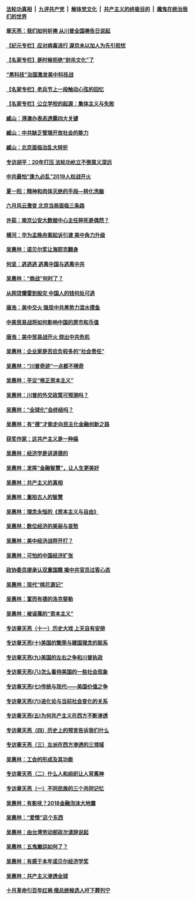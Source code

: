 ####  [法轮功真相](../../../../basic/blob/master/README.md?t=07060731) &nbsp;|&nbsp; [九评共产党](../../../../9ping.md/blob/master/README.md?t=07060731) &nbsp;|&nbsp; [解体党文化](../../../../jtdwh.md/blob/master/README.md?t=07060731)  &nbsp;|&nbsp; [共产主义的终极目的](../../../../gczydzjmd.md/blob/master/README.md?t=07060731) &nbsp;|&nbsp; [魔鬼在统治我们的世界](../../../../mgztzwmdsj.md/blob/master/README.md?t=07060731) 

#### [章天亮：我们如何祈祷 从川普全国祷告日说起](../pages/nsc423/n11944627.md?t=07060731) 

#### [【纪元专栏】应对病毒流行 渥京未以加人为先引担忧](../pages/nsc423/n11875714.md?t=07060731) 

#### [【名家专栏】是时候拒绝“封杀文化”了](../pages/nsc423/n11814093.md?t=07060731) 

#### [“黑科技”治国激发美中科技战](../pages/nsc423/n11638056.md?t=07060731) 

#### [【名家专栏】老兵节上一段触动心弦的回忆](../pages/nsc423/n11646016.md?t=07060731) 

#### [【名家专栏】公立学校的起源：集体主义与失败](../pages/nsc423/n11601833.md?t=07060731) 

#### [臧山：港澳办表态透露四大关键](../pages/nsc423/n11421628.md?t=07060731) 

#### [臧山：中共缺乏管理开放社会的能力](../pages/nsc423/n11407457.md?t=07060731) 

#### [臧山：北京面临治乱大转折](../pages/nsc423/n11406895.md?t=07060731) 

#### [专访胡平：20年打压 法轮功屹立不倒意义深远](../pages/nsc423/n11398800.md?t=07060731) 

#### [中共最怕“逢九必乱”2019人权战开火](../pages/nsc423/n11385248.md?t=07060731) 

#### [夏一阳：精神和肉体灭绝的手段—转化洗脑](../pages/nsc423/n11368250.md?t=07060731) 

#### [六月风云激变 北京当局面临三条路](../pages/nsc423/n11313668.md?t=07060731) 

#### [许茹：南京公安大数据中心主任猝死是偶然？](../pages/nsc423/n11064744.md?t=07060731) 

#### [横河：华为孟晚舟案起诉引渡 美中角力升级](../pages/nsc423/n11027230.md?t=07060731) 

#### [吴惠林：诺贝尔奖让海耶克翻身](../pages/nsc423/n10890049.md?t=07060731) 

#### [何坚：逃逃逃 逃离中国与逃离中共](../pages/nsc423/n10592891.md?t=07060731) 

#### [吴惠林：“商战”何时了？](../pages/nsc423/n10573558.md?t=07060731) 

#### [从网贷爆雷到股灾 中国人的钱何处可逃](../pages/nsc423/n10572800.md?t=07060731) 

#### [唐浩：美中交火 隐现中共黑势力混水摸鱼](../pages/nsc423/n10544040.md?t=07060731) 

#### [中美贸易战将如何影响中国的房市和币值](../pages/nsc423/n10543697.md?t=07060731) 

#### [唐浩：美中贸易战开火 烧出中共危机](../pages/nsc423/n10540126.md?t=07060731) 

#### [吴惠林：企业家是否应负较多的“社会责任”](../pages/nsc423/n10535022.md?t=07060731) 

#### [吴惠林：“川普奇迹”一点都不稀奇](../pages/nsc423/n10512808.md?t=07060731) 

#### [吴惠林：平议“修正资本主义”](../pages/nsc423/n10495724.md?t=07060731) 

#### [吴惠林：川普的外交政策可预测吗？](../pages/nsc423/n10462387.md?t=07060731) 

#### [吴惠林：“全球化”会终结吗？](../pages/nsc423/n10452838.md?t=07060731) 

#### [吴惠林：有“德”才能走向民主化金融创新之路](../pages/nsc423/n10432292.md?t=07060731) 

#### [获奖作家：这共产主义是一种癌](../pages/nsc423/n10431541.md?t=07060731) 

#### [吴惠林：经济学是讲道德的](../pages/nsc423/n10398014.md?t=07060731) 

#### [吴惠林：发挥“金融智慧”，让人生更美好](../pages/nsc423/n10375019.md?t=07060731) 

#### [吴惠林：共产主义的真相](../pages/nsc423/n10351394.md?t=07060731) 

#### [吴惠林：重拾古人的智慧](../pages/nsc423/n10337691.md?t=07060731) 

#### [吴惠林：理念永恒的《资本主义与自由》](../pages/nsc423/n10316274.md?t=07060731) 

#### [吴惠林：数位经济的美丽与哀愁](../pages/nsc423/n10292946.md?t=07060731) 

#### [吴惠林：美中经济战将开打？](../pages/nsc423/n10258825.md?t=07060731) 

#### [吴惠林：可怕的中国经济扩张](../pages/nsc423/n10219147.md?t=07060731) 

#### [政协委员提承认双重国籍 揭中共官员过客心态](../pages/nsc423/n10208809.md?t=07060731) 

#### [吴惠林：现代“桃花源记”](../pages/nsc423/n10185234.md?t=07060731) 

#### [吴惠林：富而有德的洛克斐勒](../pages/nsc423/n10142264.md?t=07060731) 

#### [吴惠林：被诬蔑的“资本主义”](../pages/nsc423/n10124816.md?t=07060731) 

#### [专访章天亮（十一）历史大戏 上天自有安排](../pages/nsc423/n10094905.md?t=07060731) 

#### [专访章天亮(十)美国的繁荣与建国理念的联系](../pages/nsc423/n10094899.md?t=07060731) 

#### [专访章天亮(九)美国的左右之争和川普执政](../pages/nsc423/n10094889.md?t=07060731) 

#### [专访章天亮(八)怎么看待美国的一些社会现象](../pages/nsc423/n10094857.md?t=07060731) 

#### [专访章天亮(七)传统与现代——美国价值之争](../pages/nsc423/n10093140.md?t=07060731) 

#### [专访章天亮(六)进化论与当前社会变化的关系](../pages/nsc423/n10092036.md?t=07060731) 

#### [专访章天亮(五)为何共产主义在西方不断渗透](../pages/nsc423/n10083620.md?t=07060731) 

#### [专访章天亮（四）历史上的预言告诉我们什么](../pages/nsc423/n10083606.md?t=07060731) 

#### [专访章天亮（三）左派在西方渗透的三领域](../pages/nsc423/n10081115.md?t=07060731) 

#### [吴惠林：工会的形成及其功能](../pages/nsc423/n10080633.md?t=07060731) 

#### [专访章天亮（二）什么人和组织让人背离神](../pages/nsc423/n10076637.md?t=07060731) 

#### [专访章天亮（一）不同民族的三个共同记忆](../pages/nsc423/n10074188.md?t=07060731) 

#### [吴惠林：有影呒？2018金融泡沫大地震](../pages/nsc423/n10040534.md?t=07060731) 

#### [吴惠林：“爱情”这个东西](../pages/nsc423/n10019423.md?t=07060731) 

#### [吴惠林：由台湾劳动部政次请辞说起](../pages/nsc423/n9979679.md?t=07060731) 

#### [吴惠林：五鬼搬运如何了？](../pages/nsc423/n9925338.md?t=07060731) 

#### [吴惠林：有感于本年诺贝尔经济学奖](../pages/nsc423/n9871883.md?t=07060731) 

#### [吴惠林：共产主义渗透全球](../pages/nsc423/n9812748.md?t=07060731) 

#### [十月革命引百年红祸 俄总统候选人吁下葬列宁](../pages/nsc423/n9810182.md?t=07060731) 

